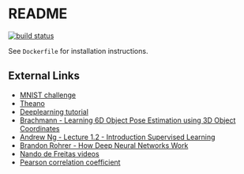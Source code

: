 # README

[![build status](https://igit.comm.ad.roke.co.uk/jw4/machine-learning-tutorial/badges/master/build.svg)](https://igit.comm.ad.roke.co.uk/jw4/machine-learning-tutorial/pipelines)

See `Dockerfile` for installation instructions.

## External Links

* [MNIST challenge](http://yann.lecun.com/exdb/mnist/)
* [Theano](http://deeplearning.net/software/theano/)
* [Deeplearning tutorial](http://deeplearning.net/tutorial/contents.html)
* [Brachmann - Learning 6D Object Pose Estimation using 3D Object Coordinates](http://wwwpub.zih.tu-dresden.de/~cvweb/publications/papers/2014/PoseEstimationECCV2014.pdf)
* [Andrew Ng - Lecture 1.2 - Introduction Supervised Learning](https://www.youtube.com/watch?v=bQI5uDxrFfA)
* [Brandon Rohrer - How Deep Neural Networks Work](https://www.youtube.com/watch?v=ILsA4nyG7I0)
* [Nando de Freitas videos](https://www.youtube.com/user/ProfNandoDF/videos)
* [Pearson correlation coefficient](https://en.wikipedia.org/wiki/Pearson_correlation_coefficient)
